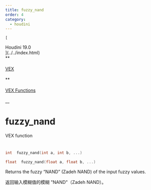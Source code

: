 ```yaml
---
title: fuzzy_nand
order: 4
category:
  - houdini
---
```

    
    [  
Houdini 19.0  
](../../index.html)  
**  
[  
VEX  
](../index.html)  
**  
[  
VEX Functions  
](index.html)  
\_\_

# fuzzy_nand

VEX function

#

```c
int  fuzzy_nand(int a, int b, ...)
```

```c
float  fuzzy_nand(float a, float b, ...)
```

Returns the fuzzy “NAND” (Zadeh NAND) of the input fuzzy values.

返回输入模糊值的模糊 "NAND"（Zadeh NAND）。
